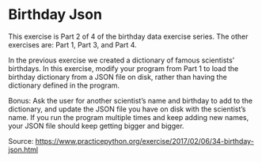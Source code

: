 # Birthday Json 
This exercise is Part 2 of 4 of the birthday data exercise series. The other exercises are: Part 1, Part 3, and Part 4.

In the previous exercise we created a dictionary of famous scientists’ birthdays. In this exercise, modify your program from Part 1 to load the birthday dictionary from a JSON file on disk, rather than having the dictionary defined in the program.

Bonus: Ask the user for another scientist’s name and birthday to add to the dictionary, and update the JSON file you have on disk with the scientist’s name. If you run the program multiple times and keep adding new names, your JSON file should keep getting bigger and bigger.

Source: https://www.practicepython.org/exercise/2017/02/06/34-birthday-json.html